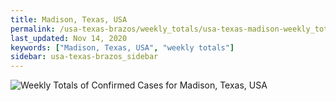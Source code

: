 ```yaml
---
title: Madison, Texas, USA
permalink: /usa-texas-brazos/weekly_totals/usa-texas-madison-weekly_totals.html
last_updated: Nov 14, 2020
keywords: ["Madison, Texas, USA", "weekly totals"]
sidebar: usa-texas-brazos_sidebar
---
```


![Weekly Totals of Confirmed Cases for Madison, Texas, USA](/covid_tracker/images/graphs/usa-texas-madison-weekly_totals_graph.png)
